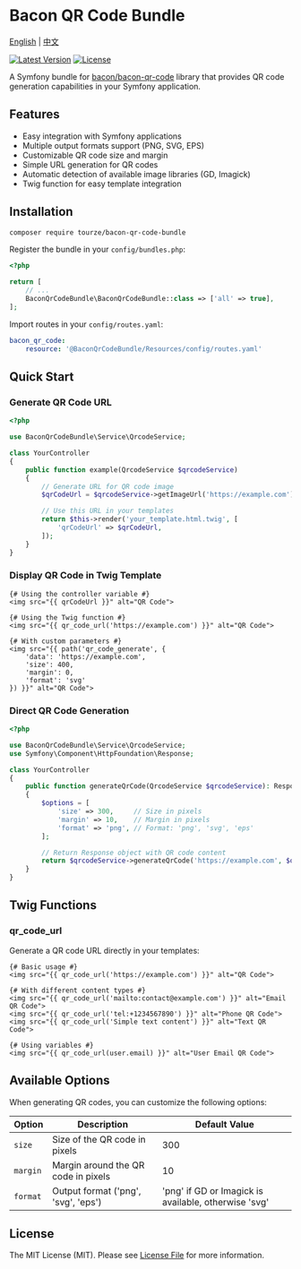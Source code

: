 # Bacon QR Code Bundle

[English](README.md) | [中文](README.zh-CN.md)

[![Latest Version](https://img.shields.io/packagist/v/tourze/bacon-qr-code-bundle.svg?style=flat-square)](https://packagist.org/packages/tourze/bacon-qr-code-bundle)
[![License](https://img.shields.io/github/license/tourze/php-monorepo.svg?style=flat-square)](https://github.com/tourze/php-monorepo/blob/main/LICENSE)

A Symfony bundle for [bacon/bacon-qr-code](https://github.com/Bacon/BaconQrCode) library that provides QR code generation capabilities in your Symfony application.

## Features

- Easy integration with Symfony applications
- Multiple output formats support (PNG, SVG, EPS)
- Customizable QR code size and margin
- Simple URL generation for QR codes
- Automatic detection of available image libraries (GD, Imagick)
- Twig function for easy template integration

## Installation

```bash
composer require tourze/bacon-qr-code-bundle
```

Register the bundle in your `config/bundles.php`:

```php
<?php

return [
    // ...
    BaconQrCodeBundle\BaconQrCodeBundle::class => ['all' => true],
];
```

Import routes in your `config/routes.yaml`:

```yaml
bacon_qr_code:
    resource: '@BaconQrCodeBundle/Resources/config/routes.yaml'
```

## Quick Start

### Generate QR Code URL

```php
<?php

use BaconQrCodeBundle\Service\QrcodeService;

class YourController
{
    public function example(QrcodeService $qrcodeService)
    {
        // Generate URL for QR code image
        $qrCodeUrl = $qrcodeService->getImageUrl('https://example.com');

        // Use this URL in your templates
        return $this->render('your_template.html.twig', [
            'qrCodeUrl' => $qrCodeUrl,
        ]);
    }
}
```

### Display QR Code in Twig Template

```twig
{# Using the controller variable #}
<img src="{{ qrCodeUrl }}" alt="QR Code">

{# Using the Twig function #}
<img src="{{ qr_code_url('https://example.com') }}" alt="QR Code">

{# With custom parameters #}
<img src="{{ path('qr_code_generate', {
    'data': 'https://example.com',
    'size': 400,
    'margin': 0,
    'format': 'svg'
}) }}" alt="QR Code">
```

### Direct QR Code Generation

```php
<?php

use BaconQrCodeBundle\Service\QrcodeService;
use Symfony\Component\HttpFoundation\Response;

class YourController
{
    public function generateQrCode(QrcodeService $qrcodeService): Response
    {
        $options = [
            'size' => 300,     // Size in pixels
            'margin' => 10,    // Margin in pixels
            'format' => 'png', // Format: 'png', 'svg', 'eps'
        ];

        // Return Response object with QR code content
        return $qrcodeService->generateQrCode('https://example.com', $options);
    }
}
```

## Twig Functions

### qr_code_url

Generate a QR code URL directly in your templates:

```twig
{# Basic usage #}
<img src="{{ qr_code_url('https://example.com') }}" alt="QR Code">

{# With different content types #}
<img src="{{ qr_code_url('mailto:contact@example.com') }}" alt="Email QR Code">
<img src="{{ qr_code_url('tel:+1234567890') }}" alt="Phone QR Code">
<img src="{{ qr_code_url('Simple text content') }}" alt="Text QR Code">

{# Using variables #}
<img src="{{ qr_code_url(user.email) }}" alt="User Email QR Code">
```

## Available Options

When generating QR codes, you can customize the following options:

| Option   | Description                                          | Default Value                       |
|----------|------------------------------------------------------|-------------------------------------|
| `size`   | Size of the QR code in pixels                        | 300                                 |
| `margin` | Margin around the QR code in pixels                  | 10                                  |
| `format` | Output format ('png', 'svg', 'eps')                  | 'png' if GD or Imagick is available, otherwise 'svg' |

## License

The MIT License (MIT). Please see [License File](LICENSE) for more information.

